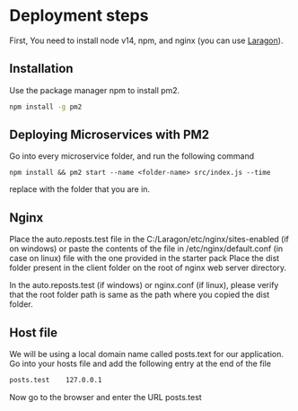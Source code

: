 # Deployment steps

First, You need to install node v14, npm, and nginx (you can use [Laragon](https://laragon.org/)).

## Installation

Use the package manager npm to install pm2.

```bash
npm install -g pm2
```

## Deploying Microservices with PM2
Go into every microservice folder, and run the following command
```shell
npm install && pm2 start --name <folder-name> src/index.js --time
```
replace <folder-name> with the folder that you are in.

## Nginx
Place the auto.reposts.test file in the C:/Laragon/etc/nginx/sites-enabled (if on windows) or paste the contents of the file in /etc/nginx/default.conf (in case on linux) file with the one provided in the starter pack
Place the dist folder present in the client folder on the root of nginx web server directory.

In the auto.reposts.test (if windows) or nginx.conf (if linux), please verify that the root folder path is same as the path where you copied the dist folder.

## Host file
We will be using a local domain name called posts.text for our application.
Go into your hosts file and add the following entry at the end of the file
```bash
posts.test    127.0.0.1
```

Now go to the browser and enter the URL posts.test 
